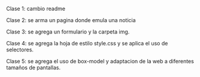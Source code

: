Clase 1: cambio readme

Clase 2: se arma un pagina donde emula una noticia

Clase 3: se agrega un formulario y la carpeta img.

Clase 4: se agrega la hoja de estilo style.css y se aplica el uso de selectores.

Clase 5: se agrega el uso de box-model y adaptacion de la web a diferentes tamaños de pantallas.